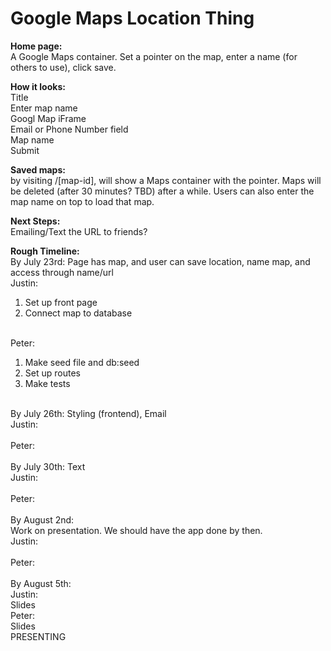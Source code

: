 Google Maps Location Thing
============

<strong>Home page:</strong><br>
 A Google Maps container.  Set a pointer on the map, enter a name (for others to use), click save.<br>

<strong>How it looks:</strong><br>
Title<br>
Enter map name<br>
Googl Map iFrame<br>
Email or Phone Number field<br>
Map name<br>
Submit<br>

<strong>Saved maps:</strong><br> by visiting /[map-id], will show a Maps container with the pointer.  Maps will be deleted (after 30 minutes?  TBD) after a while. Users can also enter the map name on top to load that map.<br>

<strong>Next Steps:</strong><br>
Emailing/Text the URL to friends?<br>

<strong>Rough Timeline:</strong><br>
By July 23rd: Page has map, and user can save location, name map, and access through name/url<br>
Justin:<br>
<ol>
  <li>Set up front page</li>
  <li>Connect map to database</li>
</ol>
<br>
Peter:<br>
<ol>
  <li>Make seed file and db:seed</li>
  <li>Set up routes</li>
  <li>Make tests</li>
</ol>
<br>
By July 26th: Styling (frontend), Email<br>
Justin:<br>

<br>
Peter:<br>

<br>
By July 30th: Text<br>
Justin:<br>

<br>
Peter:<br>

<br>
By August 2nd:<br>
Work on presentation. We should have the app done by then.<br>
Justin:<br>

<br>
Peter:<br>

<br>
By August 5th:<br>
Justin:<br>
Slides
<br>
Peter:<br>
Slides
<br>
PRESENTING